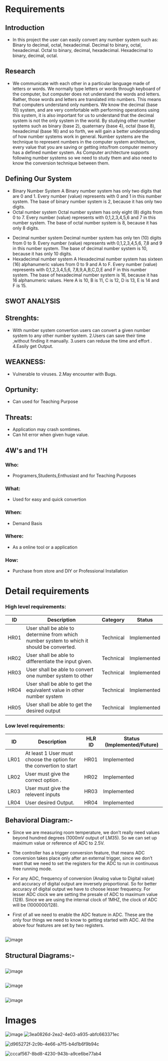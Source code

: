 # Requirements
## Introduction
- In this project the user can easily convert any number system such as: Binary to decimal, octal, hexadecimal. Decimal to binary, octal, hexadecimal. Octal to binary, decimal, hexadecimal. Hexadecimal to binary, decimal, octal.
## Research
- We communicate with each other in a particular language made of letters or words. We normally type letters or words through keyboard of the computer, but computer does not understand the words and letters. Rather, those words and letters are translated into numbers. This means that computers understand only numbers. We know the decimal (base 10) system, and are very comfortable with performing operations using this system, it is also important for us to understand that the decimal system is not the only system in the world. By studying other number systems such as binary (base 2), quaternary (base 4), octal (base 8), hexadecimal (base 16) and so forth, we will gain a better understanding of how number systems work in general. Number systems are the technique to represent numbers in the computer system architecture, every value that you are saving or getting into/from computer memory has a defined number system. As Computer architecture supports following number systems so we need to study them and also need to know the conversion technique between them.
## Defining Our System
- Binary Number System A Binary number system has only two digits that are 0 and 1. Every number (value) represents with 0 and 1 in this number system. The base of binary number system is 2, because it has only two digits.
- Octal number system Octal number system has only eight (8) digits from 0 to 7. Every number (value) represents with 0,1,2,3,4,5,6 and 7 in this number system. The base of octal number system is 8, because it has only 8 digits.
* Decimal number system Decimal number system has only ten (10) digits from 0 to 9. Every number (value) represents with 0,1,2,3,4,5,6, 7,8 and 9 in this number system. The base of decimal number system is 10, because it has only 10 digits.
* Hexadecimal number system A Hexadecimal number system has sixteen (16) alphanumeric values from 0 to 9 and A to F. Every number (value) represents with 0,1,2,3,4,5,6, 7,8,9,A,B,C,D,E and F in this number system. The base of hexadecimal number system is 16, because it has 16 alphanumeric values. Here A is 10, B is 11, C is 12, D is 13, E is 14 and F is 15.

## SWOT ANALYSIS

## Strenghts:
- With number system convertion users can convert a given number system to any other number system. 2.Users can save their time ,without finding it manually. 3.users can reduse the time and effort . 4.Easily get Output.
## WEAKNESS:
- Vulnerable to viruses. 2.May encounter with Bugs.

## Oprtunity:
- Can used for Teaching Purpose
## Threats:
- Application may crash somtimes.
- Can hit error when given huge value.

## 4W's and 1'H
### Who:
- Programers,Students,Enthusiast and for Teaching Purposes

### What:
- Used for easy and quick convertion

### When:
- Demand Basis

### Where:
- As a online tool or a application

### How:
- Purchase from store and DIY or Professional Installation

# Detail requirements
### High level requirements:

| ID	| Description	| Category	| Status |
| ----------------- | --------------- | ------------------------ | --------------------------- |
| HR01 | User shall be able to determine from which number system to which it should be converted. | Technical	| Implemented |
| HR02 | User shall be able to differentiate the input given. | Technical	| Implemented | 
| HR03 | User shall be able to convert one number system to other | Technical	| Implemented |
| HR04 | User shall be able to get the equivalent value in other number system | Technical	| Implemented |
| HR05 | User shall be able to get the desired output	| Technical | Implemented |

### Low level requirements:
 | ID | 	Description | 	HLR ID	 | Status (Implemented/Future) | 
| ----------------- | --------------- | ------------------------ | --------------------------- |
 | LR01	 | At least 1 User must choose the option for the convertion to start | 	HR01	 | Implemented | 
 | LR02 | 	User must give the correct option . | 	HR02	 | Implemented | 
 | LR03 | 	User must give the relevent inputs | 	HR03	 | Implemented | 
 | LR04	 | User desired Output. | 	HR04	 | Implemented | 

## Behavioral Diagram:-
- Since we  are measuring room temperature, we don’t really need values beyond hundred degrees (1000mV output of LM35).
So we can set up maximum value or reference of ADC to 2.5V.

- The controller has a trigger conversion feature, that means ADC conversion takes place only after an 
external trigger, since we don’t want that we need to set the registers for the ADC to run in continuous
free running mode.
- For any ADC, frequency of conversion (Analog value to Digital value) and accuracy of digital output are 
inversely proportional. So for better accuracy of digital output we have to choose lesser frequency. 
For lesser ADC clock we are setting the presale of ADC to maximum value (128). Since we are using the 
internal clock of 1MHZ, the clock of ADC will be (1000000/128).
- First of all we need to enable the ADC feature in ADC.
These are the only four things we need to know to getting started with ADC. All the above four features are set by two registers.

## 
![image](https://user-images.githubusercontent.com/86291115/144382760-4c097146-7bee-4cf1-b3cc-723a6da21d70.png)


## Structural Diagrams:-
## 
![image](https://user-images.githubusercontent.com/86291115/144382881-fd8101b2-1e63-4894-9453-a8c36ef8d1f4.png)
## 
![image](https://user-images.githubusercontent.com/86291115/144382951-6c711a55-c504-4e3a-9df0-569a748fedc4.png)
## 
![image](https://user-images.githubusercontent.com/86291115/144382989-1eb0cdd7-1843-4466-b0ff-b7d337b07015.png)

# Images
![image](https://user-images.githubusercontent.com/86291115/144384813-6fca55ac-2e68-40e0-a876-440c04820720.png)
![3ea0826d-2ea2-4e03-a935-abfc663371ec](https://user-images.githubusercontent.com/86291115/144446199-589588a3-e000-4767-a331-296935ab4a76.jpg)

![d965272f-2c9b-4e66-a7f5-b4d1b6f9b94c](https://user-images.githubusercontent.com/86291115/144446144-46836845-2484-4c70-90a9-9e3e3fb67554.jpg)

![cccaf567-8bd8-4230-943b-a9ce6be77ab4](https://user-images.githubusercontent.com/86291115/144446040-0c012b0e-3472-4f54-a384-1cb86d798f83.jpg)
